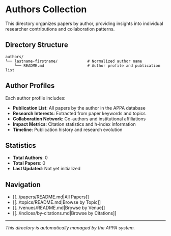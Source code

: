# Authors Collection

This directory organizes papers by author, providing insights into individual researcher contributions and collaboration patterns.

## Directory Structure

```
authors/
└── lastname-firstname/             # Normalized author name
    └── README.md                   # Author profile and publication list
```

## Author Profiles

Each author profile includes:
- **Publication List**: All papers by the author in the APPA database
- **Research Interests**: Extracted from paper keywords and topics
- **Collaboration Network**: Co-authors and institutional affiliations
- **Impact Metrics**: Citation statistics and h-index information
- **Timeline**: Publication history and research evolution

## Statistics

- **Total Authors**: 0
- **Total Papers**: 0
- **Last Updated**: Not yet initialized

## Navigation

- [[../papers/README.md|All Papers]]
- [[../topics/README.md|Browse by Topic]]
- [[../venues/README.md|Browse by Venue]]
- [[../indices/by-citations.md|Browse by Citations]]

---

*This directory is automatically managed by the APPA system.*
